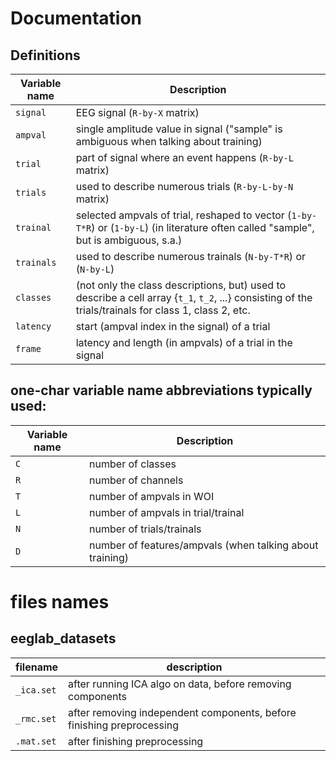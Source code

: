 # Documentation
## Definitions
| Variable name | Description                                                                                                                                        |
|---------------|----------------------------------------------------------------------------------------------------------------------------------------------------|
| `signal`      | EEG signal (`R-by-X` matrix)                                                                                                                          |
| `ampval`      | single amplitude value in signal ("sample" is ambiguous when talking about training)                                                                  |
| `trial`       | part of signal where an event happens (`R-by-L` matrix)                                                                                               |
| `trials`      | used to describe numerous trials (`R-by-L-by-N` matrix)                                                                                               |
| `trainal`     | selected ampvals of trial, reshaped to vector (`1-by-T*R`) or (`1-by-L`) (in literature often called "sample", but is ambiguous, s.a.)                |
| `trainals`    | used to describe numerous trainals (`N-by-T*R`) or (`N-by-L`)                                                                                         |
| `classes`     | (not only the class descriptions, but) used to describe a cell array {`t_1`, `t_2`, ...} consisting of the trials/trainals for class 1, class 2, etc. |
| `latency`     | start (ampval index in the signal) of a trial                                                                                                         |
| `frame`       | latency and length (in ampvals) of a trial in the signal                                                                                              |

## one-char variable name abbreviations typically used:
| Variable name | Description                                              |
|---------------|----------------------------------------------------------|
| `C`           | number of classes                                        |
| `R`           | number of channels                                       |
| `T`           | number of ampvals in WOI                                 |
| `L`           | number of ampvals in trial/trainal                       |
| `N`           | number of trials/trainals                                |
| `D`           | number of features/ampvals (when talking about training) |

# files names
## eeglab_datasets
| filename   | description                                                           |
|------------|-----------------------------------------------------------------------|
| `_ica.set` | after running ICA algo on data, before removing components            |
| `_rmc.set` | after removing independent components, before finishing preprocessing |
| `.mat.set` | after finishing preprocessing                                         |
